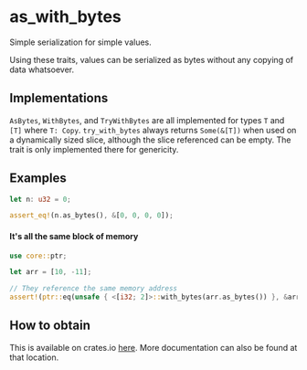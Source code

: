 # as_with_bytes
Simple serialization for simple values.

Using these traits, values can be serialized as bytes without any copying of data whatsoever.

## Implementations
`AsBytes`, `WithBytes`, and `TryWithBytes` are all implemented for types `T` and `[T]` where `T: Copy`.
`try_with_bytes` always returns `Some(&[T])` when used on a dynamically sized slice, although the slice
referenced can be empty. The trait is only implemented there for genericity.

## Examples
```rust
let n: u32 = 0;

assert_eq!(n.as_bytes(), &[0, 0, 0, 0]);
```
#### It's all the same block of memory
```rust
use core::ptr;

let arr = [10, -11];

// They reference the same memory address
assert!(ptr::eq(unsafe { <[i32; 2]>::with_bytes(arr.as_bytes()) }, &arr));
```

## How to obtain
This is available on crates.io [here](https://crates.io/crates/as_with_bytes). More documentation can
also be found at that location.
